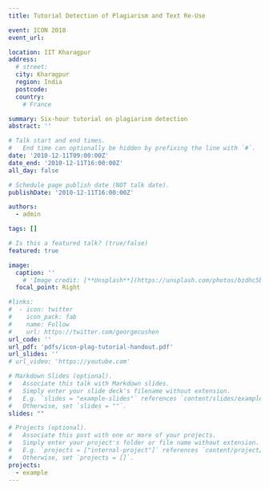 ```yaml
---
title: Tutorial Detection of Plagiarism and Text Re-Use

event: ICON 2010
event_url: 

location: IIT Kharagpur
address:
  # street: 
  city: Kharagpur
  region: India
  postcode: 
  country: 
    # France

summary: Six-hour tutorial on plagiarism detection
abstract: ''

# Talk start and end times.
#   End time can optionally be hidden by prefixing the line with `#`.
date: '2010-12-11T09:00:00Z'
date_end: '2010-12-11T16:00:00Z'
all_day: false

# Schedule page publish date (NOT talk date).
publishDate: '2010-12-11T16:00:00Z'

authors:
  - admin

tags: []

# Is this a featured talk? (true/false)
featured: true

image:
  caption: ''
    # 'Image credit: [**Unsplash**](https://unsplash.com/photos/bzdhc5b3Bxs)'
  focal_point: Right

#links:
#  - icon: twitter
#    icon_pack: fab
#    name: Follow
#    url: https://twitter.com/georgecushen
url_code: ''
url_pdf: 'pdfs/icon-plag-tutorial-handout.pdf'
url_slides: ''
# url_video: 'https://youtube.com'

# Markdown Slides (optional).
#   Associate this talk with Markdown slides.
#   Simply enter your slide deck's filename without extension.
#   E.g. `slides = "example-slides"` references `content/slides/example-slides.md`.
#   Otherwise, set `slides = ""`.
slides: ""

# Projects (optional).
#   Associate this post with one or more of your projects.
#   Simply enter your project's folder or file name without extension.
#   E.g. `projects = ["internal-project"]` references `content/project/deep-learning/index.md`.
#   Otherwise, set `projects = []`.
projects:
  - example
---
```


<!-- {{% callout note %}}
Click on the **Slides** button above to view the built-in slides feature.
{{% /callout %}}

Slides can be added in a few ways:

- **Create** slides using Hugo Blox Builder's [_Slides_](https://docs.hugoblox.com/reference/content-types/) feature and link using `slides` parameter in the front matter of the talk file
- **Upload** an existing slide deck to `static/` and link using `url_slides` parameter in the front matter of the talk file
- **Embed** your slides (e.g. Google Slides) or presentation video on this page using [shortcodes](https://docs.hugoblox.com/reference/markdown/).

Further event details, including [page elements](https://docs.hugoblox.com/reference/markdown/) such as image galleries, can be added to the body of this page.
 -->